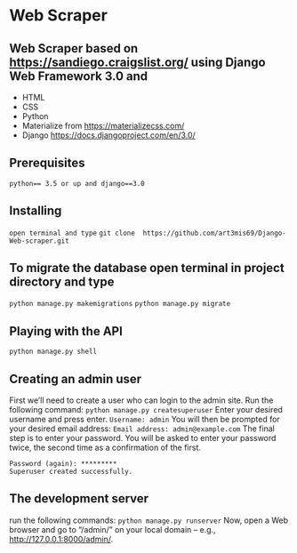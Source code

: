 # Web Scraper
## Web Scraper based on https://sandiego.craigslist.org/ using Django Web Framework 3.0 and 
* HTML
* CSS
* Python
* Materialize from https://materializecss.com/
* Django https://docs.djangoproject.com/en/3.0/
## Prerequisites
``` python== 3.5 or up and django==3.0 ```
## Installing
``` open terminal and type ```
``` git clone  https://github.com/art3mis69/Django-Web-scraper.git ```
## To migrate the database open terminal in project directory and type
``` python manage.py makemigrations ```
``` python manage.py migrate ```
## Playing with the API
``` python manage.py shell ```
## Creating an admin user
First we’ll need to create a user who can login to the admin site. Run the following command:
``` python manage.py createsuperuser ```
Enter your desired username and press enter.
``` Username: admin ```
You will then be prompted for your desired email address:
``` Email address: admin@example.com ```
The final step is to enter your password. You will be asked to enter your password twice, the second time as a confirmation of the first.
``` Password: **********
Password (again): *********
Superuser created successfully.
```
## The development server
run the following commands:
``` python manage.py runserver ```
Now, open a Web browser and go to “/admin/” on your local domain – e.g., http://127.0.0.1:8000/admin/.
